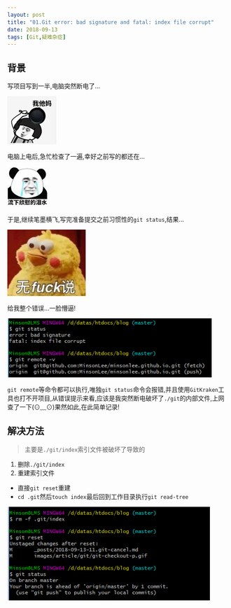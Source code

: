 ```yaml
---
layout: post
title: "01.Git error: bad signature and fatal: index file corrupt"
date: 2018-09-13
tags: [Git,疑难杂症]
---
```

## 背景
写项目写到一半,电脑突然断电了...

![what the fuck?](/images/article/git/what-the-fuck.png)

电脑上电后,急忙检查了一遍,幸好之前写的都还在...

![留下欣慰的泪水](/images/article/git/happy.png)

于是,继续笔墨横飞,写完准备提交之前习惯性的`git status`,结果...

![no fuck saying](/images/article/git/no-fuck-saying.png)

给我整个错误...一脸懵逼!

![error bad signature](/images/article/git/bad-signature-index-corrupt.png)

`git remote`等命令都可以执行,唯独`git status`命令会报错,并且使用`GitKraken`工具也打不开项目,从错误提示来看,应该是我突然断电破坏了`./git`的内部文件,上网查了一下(⊙﹏⊙)果然如此,在此简单记录!

## 解决方法
> 主要是`./git/index`索引文件被破坏了导致的

1. 删除`./git/index`
2. 重建索引文件
- 直接`git reset`重建
- `cd .git`然后`touch index`最后回到工作目录执行`git read-tree`

![git reset](/images/article/git/git-reset-error-bad-signtrue.png)

